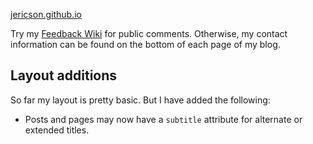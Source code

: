 [jericson.github.io](http://jericson.github.io/)

Try my [Feedback Wiki](wiki/Feedback-Wiki) for public
comments. Otherwise, my contact information can be found on the bottom
of each page of my blog.

## Layout additions

So far my layout is pretty basic. But I have added the following:

* Posts and pages may now have a `subtitle` attribute for alternate or
  extended titles.
